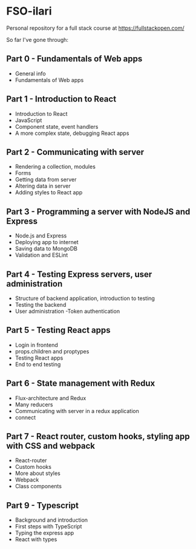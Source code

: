 # FSO-ilari
Personal repository for a full stack course at https://fullstackopen.com/

So far I've gone through:

## Part 0 - Fundamentals of Web apps 
- General info
- Fundamentals of Web apps
## Part 1 - Introduction to React
- Introduction to React
- JavaScript
- Component state, event handlers
- A more complex state, debugging React apps
## Part 2 - Communicating with server
- Rendering a collection, modules
- Forms
- Getting data from server
- Altering data in server
- Adding styles to React app
## Part 3 - Programming a server with NodeJS and Express
- Node.js and Express
- Deploying app to internet
- Saving data to MongoDB
- Validation and ESLint
## Part 4 - Testing Express servers, user administration
- Structure of backend application, introduction to testing
- Testing the backend
- User administration
-Token authentication
## Part 5 - Testing React apps
- Login in frontend
- props.children and proptypes
- Testing React apps
- End to end testing
## Part 6 - State management with Redux
- Flux-architecture and Redux
- Many reducers
- Communicating with server in a redux application
- connect
## Part 7 - React router, custom hooks, styling app with CSS and webpack
- React-router
- Custom hooks
- More about styles
- Webpack
- Class components
## Part 9 - Typescript
- Background and introduction
- First steps with TypeScript
- Typing the express app
- React with types

